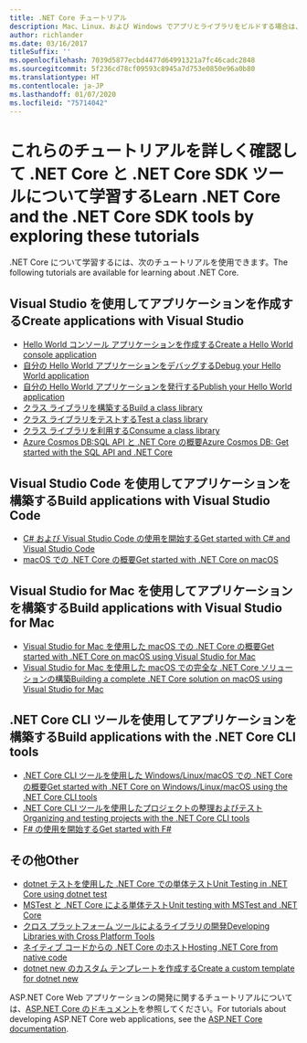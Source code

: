 ```yaml
---
title: .NET Core チュートリアル
description: Mac、Linux、および Windows でアプリとライブラリをビルドする場合は、.NET Core について学習するためのチュートリアルに従ってください。
author: richlander
ms.date: 03/16/2017
titleSuffix: ''
ms.openlocfilehash: 7039d5877ecbd4477d64991321a7fc46cadc2848
ms.sourcegitcommit: 5f236cd78cf09593c8945a7d753e0850e96a0b80
ms.translationtype: HT
ms.contentlocale: ja-JP
ms.lasthandoff: 01/07/2020
ms.locfileid: "75714042"
---
```

# <a name="learn-net-core-and-the-net-core-sdk-tools-by-exploring-these-tutorials"></a><span data-ttu-id="3d5ca-103">これらのチュートリアルを詳しく確認して .NET Core と .NET Core SDK ツールについて学習する</span><span class="sxs-lookup"><span data-stu-id="3d5ca-103">Learn .NET Core and the .NET Core SDK tools by exploring these tutorials</span></span>

<span data-ttu-id="3d5ca-104">.NET Core について学習するには、次のチュートリアルを使用できます。</span><span class="sxs-lookup"><span data-stu-id="3d5ca-104">The following tutorials are available for learning about .NET Core.</span></span>

## <a name="create-applications-with-visual-studio"></a><span data-ttu-id="3d5ca-105">Visual Studio を使用してアプリケーションを作成する</span><span class="sxs-lookup"><span data-stu-id="3d5ca-105">Create applications with Visual Studio</span></span>

- [<span data-ttu-id="3d5ca-106">Hello World コンソール アプリケーションを作成する</span><span class="sxs-lookup"><span data-stu-id="3d5ca-106">Create a Hello World console application</span></span>](with-visual-studio.md)
- [<span data-ttu-id="3d5ca-107">自分の Hello World アプリケーションをデバッグする</span><span class="sxs-lookup"><span data-stu-id="3d5ca-107">Debug your Hello World application</span></span>](debugging-with-visual-studio.md)
- [<span data-ttu-id="3d5ca-108">自分の Hello World アプリケーションを発行する</span><span class="sxs-lookup"><span data-stu-id="3d5ca-108">Publish your Hello World application</span></span>](publishing-with-visual-studio.md)
- [<span data-ttu-id="3d5ca-109">クラス ライブラリを構築する</span><span class="sxs-lookup"><span data-stu-id="3d5ca-109">Build a class library</span></span>](library-with-visual-studio.md)
- [<span data-ttu-id="3d5ca-110">クラス ライブラリをテストする</span><span class="sxs-lookup"><span data-stu-id="3d5ca-110">Test a class library</span></span>](testing-library-with-visual-studio.md)
- [<span data-ttu-id="3d5ca-111">クラス ライブラリを利用する</span><span class="sxs-lookup"><span data-stu-id="3d5ca-111">Consume a class library</span></span>](consuming-library-with-visual-studio.md)
- [<span data-ttu-id="3d5ca-112">Azure Cosmos DB:SQL API と .NET Core の概要</span><span class="sxs-lookup"><span data-stu-id="3d5ca-112">Azure Cosmos DB: Get started with the SQL API and .NET Core</span></span>](/azure/cosmos-db/sql-api-dotnetcore-get-started)

## <a name="build-applications-with-visual-studio-code"></a><span data-ttu-id="3d5ca-113">Visual Studio Code を使用してアプリケーションを構築する</span><span class="sxs-lookup"><span data-stu-id="3d5ca-113">Build applications with Visual Studio Code</span></span>

- [<span data-ttu-id="3d5ca-114">C# および Visual Studio Code の使用を開始する</span><span class="sxs-lookup"><span data-stu-id="3d5ca-114">Get started with C# and Visual Studio Code</span></span>](with-visual-studio-code.md)
- [<span data-ttu-id="3d5ca-115">macOS での .NET Core の概要</span><span class="sxs-lookup"><span data-stu-id="3d5ca-115">Get started with .NET Core on macOS</span></span>](using-on-macos.md)

## <a name="build-applications-with-visual-studio-for-mac"></a><span data-ttu-id="3d5ca-116">Visual Studio for Mac を使用してアプリケーションを構築する</span><span class="sxs-lookup"><span data-stu-id="3d5ca-116">Build applications with Visual Studio for Mac</span></span>

- [<span data-ttu-id="3d5ca-117">Visual Studio for Mac を使用した macOS での .NET Core の概要</span><span class="sxs-lookup"><span data-stu-id="3d5ca-117">Get started with .NET Core on macOS using Visual Studio for Mac</span></span>](using-on-mac-vs.md)
- [<span data-ttu-id="3d5ca-118">Visual Studio for Mac を使用した macOS での完全な .NET Core ソリューションの構築</span><span class="sxs-lookup"><span data-stu-id="3d5ca-118">Building a complete .NET Core solution on macOS using Visual Studio for Mac</span></span>](using-on-mac-vs-full-solution.md)

## <a name="build-applications-with-the-net-core-cli-tools"></a><span data-ttu-id="3d5ca-119">.NET Core CLI ツールを使用してアプリケーションを構築する</span><span class="sxs-lookup"><span data-stu-id="3d5ca-119">Build applications with the .NET Core CLI tools</span></span>

- [<span data-ttu-id="3d5ca-120">.NET Core CLI ツールを使用した Windows/Linux/macOS での .NET Core の概要</span><span class="sxs-lookup"><span data-stu-id="3d5ca-120">Get started with .NET Core on Windows/Linux/macOS using the .NET Core CLI tools</span></span>](cli-create-console-app.md)
- [<span data-ttu-id="3d5ca-121">.NET Core CLI ツールを使用したプロジェクトの整理およびテスト</span><span class="sxs-lookup"><span data-stu-id="3d5ca-121">Organizing and testing projects with the .NET Core CLI tools</span></span>](testing-with-cli.md)
- [<span data-ttu-id="3d5ca-122">F# の使用を開始する</span><span class="sxs-lookup"><span data-stu-id="3d5ca-122">Get started with F#</span></span>](../../fsharp/get-started/get-started-command-line.md)

## <a name="other"></a><span data-ttu-id="3d5ca-123">その他</span><span class="sxs-lookup"><span data-stu-id="3d5ca-123">Other</span></span>

- [<span data-ttu-id="3d5ca-124">dotnet テストを使用した .NET Core での単体テスト</span><span class="sxs-lookup"><span data-stu-id="3d5ca-124">Unit Testing in .NET Core using dotnet test</span></span>](../testing/unit-testing-with-dotnet-test.md)
- [<span data-ttu-id="3d5ca-125">MSTest と .NET Core による単体テスト</span><span class="sxs-lookup"><span data-stu-id="3d5ca-125">Unit testing with MSTest and .NET Core</span></span>](../testing/unit-testing-with-mstest.md)
- [<span data-ttu-id="3d5ca-126">クロス プラットフォーム ツールによるライブラリの開発</span><span class="sxs-lookup"><span data-stu-id="3d5ca-126">Developing Libraries with Cross Platform Tools</span></span>](libraries.md)
- [<span data-ttu-id="3d5ca-127">ネイティブ コードからの .NET Core のホスト</span><span class="sxs-lookup"><span data-stu-id="3d5ca-127">Hosting .NET Core from native code</span></span>](netcore-hosting.md)
- [<span data-ttu-id="3d5ca-128">dotnet new のカスタム テンプレートを作成する</span><span class="sxs-lookup"><span data-stu-id="3d5ca-128">Create a custom template for dotnet new</span></span>](cli-templates-create-item-template.md)

<span data-ttu-id="3d5ca-129">ASP.NET Core Web アプリケーションの開発に関するチュートリアルについては、[ASP.NET Core のドキュメント](/aspnet/core/)を参照してください。</span><span class="sxs-lookup"><span data-stu-id="3d5ca-129">For tutorials about developing ASP.NET Core web applications, see the [ASP.NET Core documentation](/aspnet/core/).</span></span>

